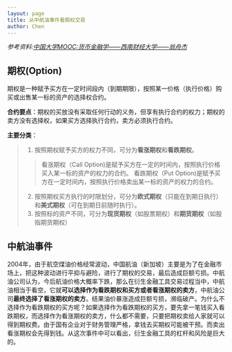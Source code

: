 ```yaml
---
layout: page
title: 从中航油事件看期权交易
author: Chen
---
```

*参考资料:[中国大学MOOC:货币金融学——西南财经大学——翁舟杰](https://www.icourse163.org/learn/SWUFE-1003017009?tid=1206805203#/learn/content?type=detail&id=1211654860&cid=1214477572&replay=true)*

## 期权(Option)

期权是一种赋予买方在一定时间段内（到期期限），按照某一价格（执行价格）购买或出售某一标的资产的选择权合约。

**合约要点**：期权的买放没有采取任何行动的义务，但享有执行合约的权力；期权的卖方没有选择权，如果买方选择执行合约，卖方必须执行合约。

**主要分类**：
> 1. 按照期权赋予买方的权力不同，可分为**看涨期权**和**看跌期权**。
>> 看涨期权（Call Option)是赋予买方在一定的时间内，按照执行价格买入某一标的资产的权力的合约。
>> 看跌期权（Put Option)是赋予买方在一定时间内，按照执行价格卖出某一标的资产的权力的合约。
> 2. 按照期权买方执行的时限划分，可分为**欧式期权**（只能在到期日执行）和**美式期权**（可在到期日前随时执行）。
> 3. 按照标的资产不同，可分为**现货期权**（如股票期权）和**期货期权**（如股指期货期权）

## 中航油事件
2004年，由于航空煤油价格经常波动，中国航油（新加坡）主要是为了在金融市场上，把这种波动进行平抑与避险，进行了期权的交易，最后造成巨额亏损。中航油公司认为，今后航油价格大概率下跌，那么在衍生金融工具交易过程当中，中航油相当于看空，它就**可以选择作为看跌期权和买方或者看涨期权的卖方**，中航油公司**最终选择了看涨期权的卖方**。结果油价暴涨造成巨额亏损，濒临破产。为什么不选择作为看跌期权的买方呢？如果选择作为看跌期权的买方，要先拿一笔钱买入看跌期权，而选择作为看涨期权的卖方，什么都不需要，只要把期权卖给人家就可以得到期权费。由于国有企业对于财务管理严格，拿钱去买期权可能被干预。而卖出看涨期权会先得到钱。从这次事件中可以看出，衍生金融工具的杠杆和风险是巨大的。
